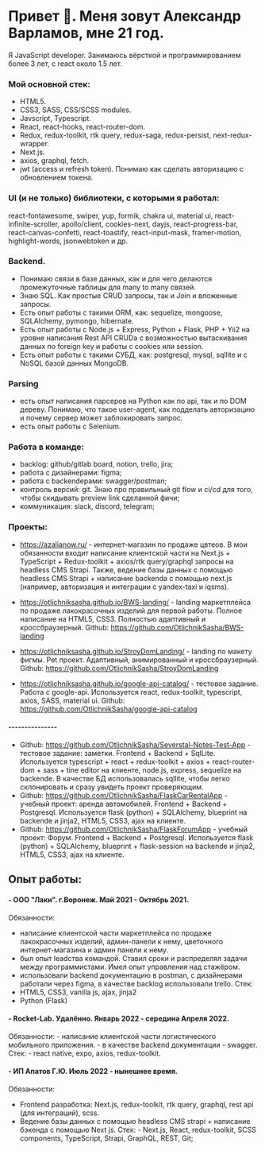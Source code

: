 # Привет 👋. Меня зовут Александр Варламов, мне 21 год. 
Я JavaScript developer. 
Занимаюсь вёрсткой и программированием более 3 лет, с react около 1.5 лет.

### Мой основной стек: 
- HTML5.
- CSS3, SASS, CSS/SCSS modules.
- Javscript, Typescript.
- React, react-hooks, react-router-dom. 
- Redux, redux-toolkit, rtk query, redux-saga, redux-persist, next-redux-wrapper.
- Next.js.
- axios, graphql, fetch.
- jwt (access и refresh token). Понимаю как сделать авторизацию с обновлением токена.

### UI (и не только) библиотеки, с которыми я работал: 
react-fontawesome, swiper, yup, formik, chakra ui, material ui, react-infinite-scroller, apollo/client, cookies-next, dayjs, react-progress-bar, react-canvas-confetti, react-toastify, react-input-mask, framer-motion, highlight-words, jsonwebtoken и др.

### Backend.
- Понимаю связи в базе данных, как и для чего делаются промежуточные таблицы для many to many связей.
- Знаю SQL. Как простые CRUD запросы, так и Join и вложенные запросы.
- Есть опыт работы с такими ORM, как: sequelize, mongoose, SQLAlchemy, pymongo, hibernate.
- Есть опыт работы с Node.js + Express, Python + Flask, PHP + Yii2 на уровне написания Rest API CRUDа с возможностью вытаскивания данных по foreign key и работы с cookies или session.
- Есть опыт работы с такими СУБД, как: postgresql, mysql, sqllite и с NoSQL базой данных MongoDB.

### Parsing
- есть опыт написания парсеров на Python как по api, так и по DOM дереву. 
  Понимаю, что такое user-agent, как подделать авторизацию и почему сервер может заблокировать запрос.
- есть опыт работы с Selenium.
  
### Работа в команде:
- backlog: github/gitlab board, notion, trello, jira;
- работа с дизайнерами: figma;
- работа с backendерами: swagger/postman;
- контроль версий: git. Знаю про правильный git flow и ci/cd для того, чтобы скидывать preview link сделанной фичи;
- коммуникация: slack, discord, telegram;

### Проекты: 
- https://azalianow.ru/ - интернет-магазин по продаже цвтеов. В мои обязанности входит написание клиентской части на Next.js + TypeScript + Redux-toolkit + axios/rtk query/graphql запросы на headless CMS Strapi. 
Также, ведение базы данных с помощью headless CMS Strapi + написание backendа с помощью next.js (например, авторизация и интеграции с yandex-taxi и iqsms).

- https://otlichniksasha.github.io/BWS-landing/ - landing маркетплейса по продаже лакокрасочных изделий для первой работы. Полное написание на HTML5, CSS3. Полностью адаптивный и кроссбраузерный. Github: https://github.com/OtlichnikSasha/BWS-landing

- https://otlichniksasha.github.io/StroyDomLanding/ - landing по макету фигмы. Pet проект. Адаптивный, анимированный и кроссбраузерный. Github: https://github.com/OtlichnikSasha/StroyDomLanding

- https://otlichniksasha.github.io/google-api-catalog/ - тестовое задание. Работа с google-api. Используется react, redux-toolkit, typescript, axios, SASS, material ui. Github: https://github.com/OtlichnikSasha/google-api-catalog

#### ---------------
- Github: https://github.com/OtlichnikSasha/Severstal-Notes-Test-App - тестовое задание: заметки. Frontend + Backend + SqlLite. Используется typescript + react + redux-toolkit + axios + react-router-dom + sass + tine editor на клиенте, node.js, express, sequelize на backendе. В качестве БД использовалась sqllite, чтобы легко склонировать и сразу увидеть проект проверяющим.
- Github: https://github.com/OtlichnikSasha/FlaskCarRentalApp - учебный проект: аренда автомобилей. Frontend + Backend + Postgresql. Используется flask (python) + SQLAlchemy, blueprint на backendе и jinja2, HTML5, CSS3, ajax на клиенте. 
- Github:  https://github.com/OtlichnikSasha/FlaskForumApp - учебный проект: Форум. Frontend + Backend + Postgresql. Используется flask (python) + SQLAlchemy, blueprint + flask-session на backendе и jinja2, HTML5, CSS3, ajax на клиенте. 

## Опыт работы: 
#### - ООО "Лаки". г.Воронеж. Май 2021 - Октябрь 2021.
 Обязанности: 
  - написание клиентской части маркетплейса по продаже лакокрасочных изделий, админ-панели к нему, цветочного интернет-магазина и админ панели к нему. 
  - был опыт leadства командой. Ставил сроки и распределял задачи между программистами. Имел опыт управления над стажёром.
  - использовали backend документацию в postman, с дизайнерами работали через figma, в качестве backlog использовали trello.
 Стек:
  - HTML5, CSS3, vanilla js, ajax, jinja2
  - Python (Flask)

#### - Rocket-Lab. Удалённо. Январь 2022 - середина Апреля 2022.
  Обязанности:
    - написание клиентской части логистического мобильного приложения.
    - в качестве backend документации - swagger.
  Стек:
    - react native, expo, axios, redux-toolkit.

#### - ИП Апатов Г.Ю. Июль 2022 - нынешнее время. 
  Обязанности:
   - Frontend разработка: Next.js, redux-toolkit, rtk query, graphql, rest api (для интеграций), scss.
   - Ведение базы данных с помощью headless CMS strapi + написание бэкенда с помощью Next js.
  Стек:
    -  Next.js, React, redux-toolkit, SCSS components, TypeScript, Strapi, GraphQL, REST, Git;
 
<!--
**OtlichnikSasha/OtlichnikSasha** is a ✨ _special_ ✨ repository because its `README.md` (this file) appears on your GitHub profile.

Here are some ideas to get you started:

- 🔭 I’m currently working on ...
- 🌱 I’m currently learning ...
- 👯 I’m looking to collaborate on ...
- 🤔 I’m looking for help with ...
- 💬 Ask me about ...
- 📫 How to reach me: ...
- 😄 Pronouns: ...
- ⚡ Fun fact: ...
-->
